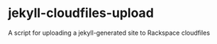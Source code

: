 jekyll-cloudfiles-upload
========================

A script for uploading a jekyll-generated site to Rackspace cloudfiles
